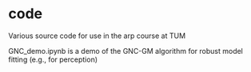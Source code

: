 code
====

Various source code for use in the arp course at TUM 

GNC_demo.ipynb is a demo of the GNC-GM algorithm for robust model fitting (e.g., for perception)
